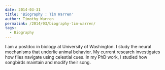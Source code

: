 ```yaml
---
date: 2014-03-31
title: 'Biography : Tim Warren'
author: Timothy Warren
permalink: /2014/03/biography-tim-warren/
tags:
  - Biography
---
```

I am a postdoc in biology at University of Washington. I study the neural mechanisms that underlie animal behavior. My current research investigates how flies navigate using celestial cues. In my PhD work, I studied how songbirds maintain and modify their song.

&nbsp;

